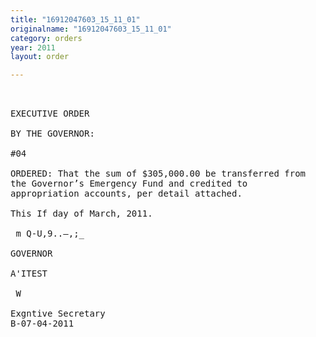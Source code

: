 ```yaml
---
title: "16912047603_15_11_01"
originalname: "16912047603_15_11_01"
category: orders
year: 2011
layout: order

---
```

<pre>
 

EXECUTIVE ORDER

BY THE GOVERNOR:

#04

ORDERED: That the sum of $305,000.00 be transferred from
the Governor’s Emergency Fund and credited to
appropriation accounts, per detail attached.

This If day of March, 2011.

 m Q-U,9..—,;_

GOVERNOR

A'ITEST

 W

Exgntive Secretary
B-07-04-2011

</pre>

